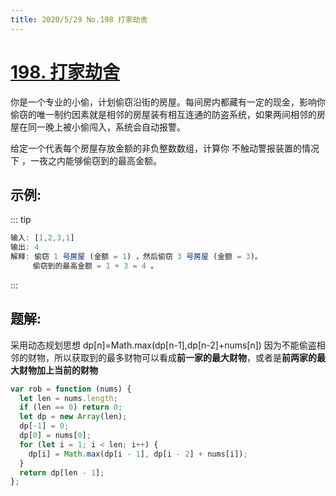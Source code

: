 ```yaml
---
title: 2020/5/29 No.198 打家劫舍
---
```


# [198. 打家劫舍](https://leetcode-cn.com/problems/house-robber/)

你是一个专业的小偷，计划偷窃沿街的房屋。每间房内都藏有一定的现金，影响你偷窃的唯一制约因素就是相邻的房屋装有相互连通的防盗系统，如果两间相邻的房屋在同一晚上被小偷闯入，系统会自动报警。

给定一个代表每个房屋存放金额的非负整数数组，计算你 不触动警报装置的情况下 ，一夜之内能够偷窃到的最高金额。

## 示例:

::: tip

```js
输入: [1,2,3,1]
输出: 4
解释: 偷窃 1 号房屋 (金额 = 1) ，然后偷窃 3 号房屋 (金额 = 3)。
     偷窃到的最高金额 = 1 + 3 = 4 。

```

:::

## 题解:

采用动态规划思想
dp[n]=Math.max(dp[n-1],dp[n-2]+nums[n])
因为不能偷盗相邻的财物，所以获取到的最多财物可以看成**前一家的最大财物**，或者是**前两家的最大财物加上当前的财物**

```js
var rob = function (nums) {
  let len = nums.length;
  if (len == 0) return 0;
  let dp = new Array(len);
  dp[-1] = 0;
  dp[0] = nums[0];
  for (let i = 1; i < len; i++) {
    dp[i] = Math.max(dp[i - 1], dp[i - 2] + nums[i]);
  }
  return dp[len - 1];
};
```
